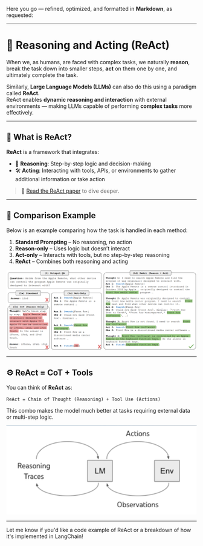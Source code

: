 Here you go — refined, optimized, and formatted in **Markdown**, as requested:

---

# 🧠 Reasoning and Acting (ReAct)

When we, as humans, are faced with complex tasks, we naturally **reason**, break the task down into smaller steps, **act** on them one by one, and ultimately complete the task.

Similarly, **Large Language Models (LLMs)** can also do this using a paradigm called **ReAct**.  
ReAct enables **dynamic reasoning and interaction** with external environments — making LLMs capable of performing **complex tasks** more effectively.

---

## 🔬 What is ReAct?

**ReAct** is a framework that integrates:
- 🤔 **Reasoning**: Step-by-step logic and decision-making  
- 🛠️ **Acting**: Interacting with tools, APIs, or environments to gather additional information or take action

> 📄 [Read the ReAct paper](https://arxiv.org/pdf/2210.03629) to dive deeper.

---

## 🧪 Comparison Example

Below is an example comparing how the task is handled in each method:

1. **Standard Prompting** – No reasoning, no action  
2. **Reason-only** – Uses logic but doesn’t interact  
3. **Act-only** – Interacts with tools, but no step-by-step reasoning  
4. **ReAct** – Combines both reasoning and acting

![ReAct Prompt Example](./Images/ReAct_Example.png)

---

## ⚙️ ReAct = CoT + Tools

You can think of **ReAct** as:

```
ReAct = Chain of Thought (Reasoning) + Tool Use (Actions)
```

This combo makes the model much better at tasks requiring external data or multi-step logic.

![ReAct](./Images/ReAct.png)

---

Let me know if you'd like a code example of ReAct or a breakdown of how it's implemented in LangChain!